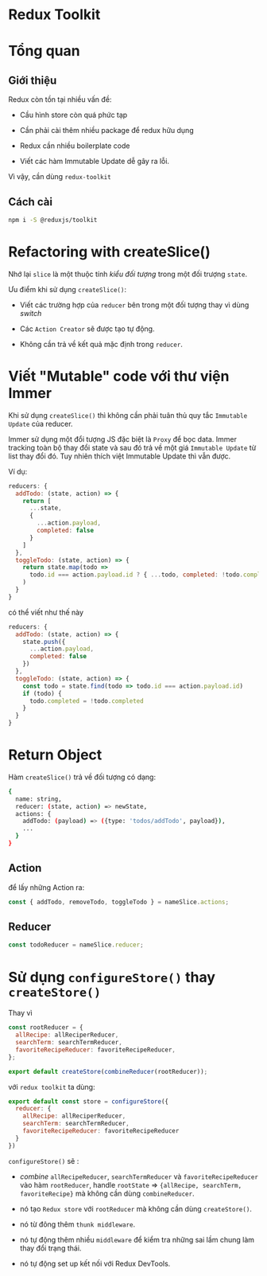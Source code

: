 # Redux Toolkit

# Tổng quan

## Giới thiệu

Redux còn tồn tại nhiều vấn đề:

- Cầu hình store còn quá phức tạp

- Cần phải cài thêm nhiều package để redux hữu dụng

- Redux cần nhiều boilerplate code

- Viết các hàm Immutable Update dễ gây ra lỗi.

Vì vậy, cần dùng `redux-toolkit`

## Cách cài

```bash
npm i -S @reduxjs/toolkit
```

# Refactoring with createSlice() <a name='createSlice'></a>

Nhớ lại `slice` là một thuộc tính _kiểu đối tượng_ trong một đối trượng `state`.

Ưu điểm khi sử dụng `createSlice()`:

- Viết các trường hợp của `reducer` bên trong một đối tượng thay vì dùng _switch_

- Các `Action Creator` sẽ được tạo tự động.

- Không cần trả về kết quả mặc định trong `reducer`.

# Viết "Mutable" code với thư viện Immer <a name="mutable"></a>

Khi sử dụng `createSlice()` thì không cần phải tuân thủ quy tắc `Immutable Update` của reducer.

Immer sử dụng một đổi tượng JS đặc biệt là `Proxy` để bọc data. Immer tracking toàn bộ thay đổi state và sau đó trả về một giá `Immutable Update` từ list thay đổi đó. Tuy nhiên thích việt Immutable Update thì vẫn được.

Ví dụ:

```javascript
reducers: {
  addTodo: (state, action) => {
    return [
      ...state,
      {
        ...action.payload,
        completed: false
      }
    ]
  },
  toggleTodo: (state, action) => {
    return state.map(todo =>
      todo.id === action.payload.id ? { ...todo, completed: !todo.completed } : todo
    )
  }
}
```

có thể viết như thế này

```javascript
reducers: {
  addTodo: (state, action) => {
    state.push({
      ...action.payload,
      completed: false
    })
  },
  toggleTodo: (state, action) => {
    const todo = state.find(todo => todo.id === action.payload.id)
    if (todo) {
      todo.completed = !todo.completed
    }
  }
}
```

# Return Object <a name="return_object"></a>

Hàm `createSlice()` trả về đối tượng có dạng:

```bash
{
  name: string,
  reducer: (state, action) => newState,
  actions: {
    addTodo: (payload) => ({type: 'todos/addTodo', payload}),
    ...
  }
}
```

## Action <a name="return_action"></a>

để lấy những Action ra:

```javascript
const { addTodo, removeTodo, toggleTodo } = nameSlice.actions;
```

## Reducer <a name="return_reducer"></a>

```javascript
const todoReducer = nameSlice.reducer;
```

# Sử dụng `configureStore()` thay `createStore()` <a name="configureStore"></a>

Thay vì

```javascript
const rootReducer = {
  allRecipe: allReciperReducer,
  searchTerm: searchTermReducer,
  favoriteRecipeReducer: favoriteRecipeReducer,
};

export default createStore(combineReducer(rootReducer));
```

với `redux toolkit` ta dùng:

```javascript
export default const store = configureStore({
  reducer: {
    allRecipe: allReciperReducer,
    searchTerm: searchTermReducer,
    favoriteRecipeReducer: favoriteRecipeReducer
  }
})
```

`configureStore()` sẽ :

- _combine_ `allRecipeReducer`, `searchTermReducer` và `favoriteRecipeReducer` vào hàm `rootReducer`, handle `rootState` => `{allRecipe, searchTerm, favoriteRecipe}` mà không cần dùng `combineReducer`.

- nó tạo `Redux store` với `rootReducer` mà không cần dùng `createStore()`.

- nó từ đông thêm `thunk middleware`.

- nó tự động thêm nhiều `middleware` để kiểm tra những sai lầm chung làm thay đổi trạng thái.

- nó tự động set up kết nối với Redux DevTools.
